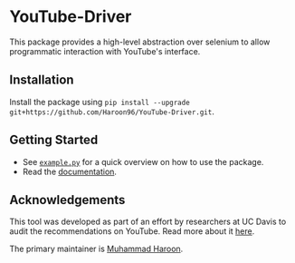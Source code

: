 # YouTube-Driver
This package provides a high-level abstraction over selenium to allow programmatic interaction with YouTube's interface.

## Installation
Install the package using `pip install --upgrade git+https://github.com/Haroon96/YouTube-Driver.git`.

## Getting Started
- See [`example.py`](https://github.com/haroon96/YouTube-Driver/blob/main/src/ytdriver/example.py) for a quick overview on how to use the package.
- Read the [documentation](https://haroon96.github.io/YouTube-Driver).

## Acknowledgements
This tool was developed as part of an effort by researchers at UC Davis to audit the recommendations on YouTube. Read more about it [here](https://youtubeaudit.com).

The primary maintainer is [Muhammad Haroon](https://github.com/haroon96).
